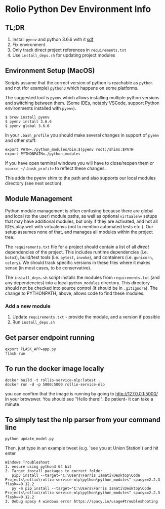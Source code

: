 # Rolio Python Dev Environment Info

## TL;DR
1. Install `pyenv` and python 3.6.6 with it [sdf](#Env)
2. Fix environment
3. Only track direct project references in `requirements.txt`
4. Use `install_deps.sh` for updating project modules

## Environment Setup (MacOS)
Scripts assume that the correct version of python is reachable as `python` and not (for example) `python3` which happens on some platforms.

The suggested tool is `pyenv` which allows installing multiple python versions and switching between them.  (Some IDEs, notably VSCode, support Python environments installed with `pyenv`).

```
$ brew install pyenv
$ pyenv install 3.6.6
$ pyenv global 3.6.6
```

In your `.bash_profile` you should make several changes in support of `pyenv` and other stuff:

```
export PATH=./python_modules/bin:$(pyenv root)/shims:$PATH
export PYTHONPATH=./python_modules
```

If you have open terminal windows you will have to close/reopen them or `source ~/.bash_profile` to reflect these changes.

This adds the pyenv shim to the path and also supports our local modules directory (see next section).

## Module Management

Python module management is often confusing because there are global and local (to the user) module paths, as well as optional `virtualenv` setups that may have additional modules, but only if they are activated, and not all IDEs play well with virtualenvs (not to mention automated tests etc.). Our setup assumes none of that, and manages all modules within the project tree.

The `requirements.txt` file for a project should contain a list of all *direct* dependencies of the project.  This includes runtime dependencies (i.e. `boto3`), build/test tools (i.e. `pytest`, `invoke`), and containers (i.e. `gunicorn`, `celery`).  We should track specific versions in these files where it makes sense (in most cases, to be conservative).

The `install_deps.sh` script installs the modules from `requirements.txt` (and any dependencies) into a local `python_modules` directory.  This directory should not be checked into source control (it should be in `.gitignore`).  The change to PYTHONPATH, above, allows code to find these modules.

### Add a new module
1. Update `requirements.txt` - provide the module, and a version if possible
2. Run `install_deps.sh`


## Get parser endpoint running
```
export FLASK_APP=app.py
flask run
```

## To run the docker image locally
```
docker build -t rollio-service-nlp:latest .
docker run -d -p 5000:5000 rollio-service-nlp
```
you can confirm that the image is running by going to http://127.0.0.1:5000/ in your browswer.  You should see "Hello there!".  Be patient- it can take a minute

## To simply test the nlp parser from your command line

```
python update_model.py
```
Then, just type in an example tweet (e.g. 'see you at Union Station') and hit enter

```
Windows Troubleshoot
1. ensure using python3 64 bit
2. Target install packages to correct folder
   pip3 install --target="C:\Users\Farris Ismati\Desktop\Code Projects\rollio\rollio-service-nlp\python\python_modules" spacy==2.2.3 flask==0.12.2
   py -m pip install --target="C:\Users\Farris Ismati\Desktop\Code Projects\rollio\rollio-service-nlp\python\python_modules" spacy==2.2.3 flask==0.12.2
3. Debug spacy 4 windows error https://spacy.io/usage#troubleshooting
